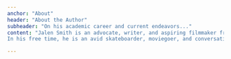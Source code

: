 ```yaml
---
anchor: "About"
header: "About the Author"
subheader: "On his academic career and current endeavors..."
content: "Jalen Smith is an advocate, writer, and aspiring filmmaker from Southern CA currently studying political science and film at Yale. After graduating from community college, he was able to transfer as one of the 1% accepted, and is working toward receiving his Bachelor's. With experience working with city government and as a former Youth Ambassador for the Human Rights Campaign, Jalen has an extensive background in serving underrepresented communities.\n\n
In his free time, he is an avid skateboarder, moviegoer, and conversation starter who loves discussing different forms of entertainment! As a viewer, he's found a great appreciation for visual storytelling. And because of this, he aspires to do meaningful work in documentary film someday, capturing the natural world."

---
```

